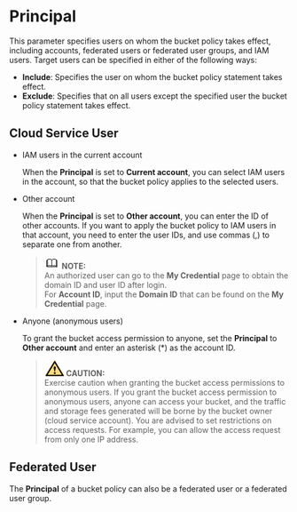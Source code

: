 # Principal<a name="obs_03_0049"></a>

This parameter specifies users on whom the bucket policy takes effect, including accounts, federated users or federated user groups, and IAM users. Target users can be specified in either of the following ways:

-   **Include**: Specifies the user on whom the bucket policy statement takes effect.
-   **Exclude**: Specifies that on all users except the specified user the bucket policy statement takes effect.

## Cloud Service User<a name="section1896613422547"></a>

-   IAM users in the current account

    When the  **Principal**  is set to  **Current account**, you can select IAM users in the account, so that the bucket policy applies to the selected users.

-   Other account

    When the  **Principal**  is set to  **Other account**, you can enter the ID of other accounts. If you want to apply the bucket policy to IAM users in that account, you need to enter the user IDs, and use commas \(,\) to separate one from another.

    >![](public_sys-resources/icon-note.gif) **NOTE:**   
    >An authorized user can go to the  **My Credential**  page to obtain the domain ID and user ID after login.  
    >For  **Account ID**, input the  **Domain ID**  that can be found on the  **My Credential**  page.  

-   Anyone \(anonymous users\)

    To grant the bucket access permission to anyone, set the  **Principal**  to  **Other account**  and enter an asterisk \(\*\) as the account ID.

    >![](public_sys-resources/icon-caution.gif) **CAUTION:**   
    >Exercise caution when granting the bucket access permissions to anonymous users. If you grant the bucket access permission to anonymous users, anyone can access your bucket, and the traffic and storage fees generated will be borne by the bucket owner \(cloud service account\). You are advised to set restrictions on access requests. For example, you can allow the access request from only one IP address.  


## Federated User<a name="section1726117455582"></a>

The  **Principal**  of a bucket policy can also be a federated user or a federated user group.

